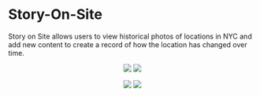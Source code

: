 # Story-On-Site

Story on Site allows users to view historical photos of locations in NYC and add new content to create a record of how the location has changed over time.

<p align="center">
  <img src="http://i.imgur.com/IwCJT6c.png"/>
  <img src="http://i.imgur.com/q9uRgXO.png"/>
</p>

<p align="center">
  <img src="http://i.imgur.com/AC3YWBF.png"/>
  <img src="http://i.imgur.com/bTeFKPc.png"/>
</p>
